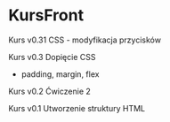 # KursFront
Kurs v0.31
    CSS - modyfikacja przycisków 

Kurs v0.3
Dopięcie CSS
- padding, margin, flex

Kurs v0.2
Ćwiczenie 2

Kurs v0.1
Utworzenie struktury HTML
